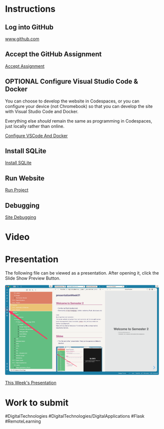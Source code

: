 # Instructions

## Log into GitHub
www.github.com

## Accept the GitHub Assignment
[Accept Assignment](/WebDev/_shared/Projects/ANH/acceptAssignment.md)

## OPTIONAL Configure Visual Studio Code & Docker
You can choose to develop the website in Codespaces, or you can configure your device (not Chromebook) so that you can develop the site with Visual Studio Code and Docker. 

Everything else *should* remain the same as programming in Codespaces, just locally rather than online.

[Configure VSCode And Docker](/WebDev/_shared/Projects/ANH/configureVSCodeAndDocker.md)

## Install SQLite
[Install SQLite](/WebDev/_shared/Projects/ANH/installSQLite.md)


## Run Website
[Run Project](/WebDev/_shared/Projects/ANH/runProject.md)


## Debugging
[Site Debugging](/WebDev/_shared/Projects/ANH/siteDebugging.md)

# Video


# Presentation

The following file can be viewed as a presentation. After opening it, click the Slide Show Preview Button.

![openSlidesView](/WebDev/2DigitalApplications/_topics/_images/openSlidesView.png)

[This Week's Presentation](_presentations/presentationWeek01.md)



# Work to submit

#DigitalTechnologies #DigitalTechnologies/DigitalApplications #Flask #RemoteLearning

